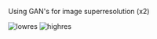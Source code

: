Using GAN's for image superresolution (x2)

![lowres](https://github.com/hnhaefliger/GANImageEnhancer/main/images/image14_original)
![highres](https://github.com/hnhaefliger/GANImageEnhancer/main/images/image14_highres2)
